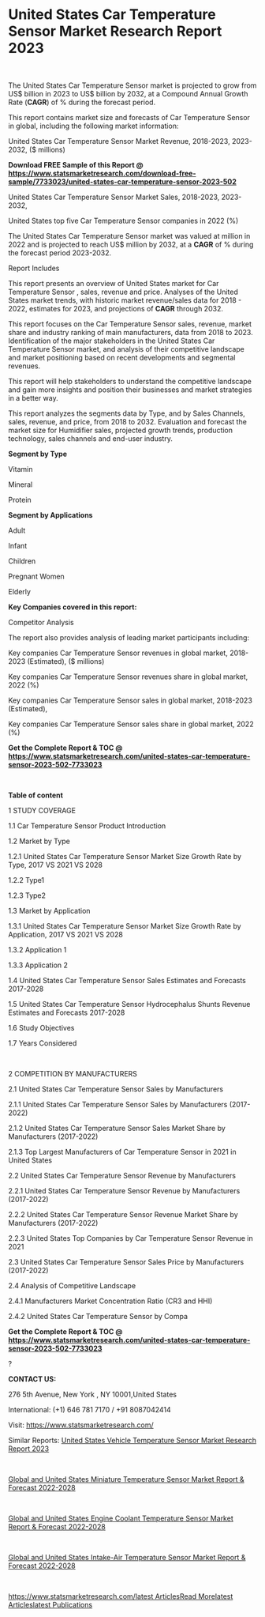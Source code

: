 <h1>United States Car Temperature Sensor Market Research Report 2023</h1><br/><p>The United States Car Temperature Sensor market is projected to grow from US$ billion in 2023 to US$ billion by 2032, at a Compound Annual Growth Rate (<strong>CAGR</strong>) of % during the forecast period.</p>
 
 
 
 <p>This report contains market size and forecasts of Car Temperature Sensor in global, including the following market information:</p>
 
 
 
 <p>United States Car Temperature Sensor Market Revenue, 2018-2023, 2023-2032, ($ millions)</p>
 
 
 
 <p><strong>Download FREE Sample of this Report @ <a href="https://www.statsmarketresearch.com/download-free-sample/7733023/united-states-car-temperature-sensor-2023-502">https://www.statsmarketresearch.com/download-free-sample/7733023/united-states-car-temperature-sensor-2023-502</a></strong></p>
 
 
 
 <p>United States Car Temperature Sensor Market Sales, 2018-2023, 2023-2032,</p>
 
 
 
 <p>United States top five Car Temperature Sensor companies in 2022 (%)</p>
 
 
 
 <p>The United States Car Temperature Sensor market was valued at million in 2022 and is projected to reach US$ million by 2032, at a <strong>CAGR</strong> of % during the forecast period 2023-2032.</p>
 
 
 
 <p>Report Includes</p>
 
 
 
 <p>This report presents an overview of United States market for Car Temperature Sensor , sales, revenue and price. Analyses of the United States market trends, with historic market revenue/sales data for 2018 - 2022, estimates for 2023, and projections of <strong>CAGR</strong> through 2032.</p>
 
 
 
 <p>This report focuses on the Car Temperature Sensor sales, revenue, market share and industry ranking of main manufacturers, data from 2018 to 2023. Identification of the major stakeholders in the United States Car Temperature Sensor market, and analysis of their competitive landscape and market positioning based on recent developments and segmental revenues.</p>
 
 
 
 <p>This report will help stakeholders to understand the competitive landscape and gain more insights and position their businesses and market strategies in a better way.</p>
 
 
 
 <p>This report analyzes the segments data by Type, and by Sales Channels, sales, revenue, and price, from 2018 to 2032. Evaluation and forecast the market size for Humidifier sales, projected growth trends, production technology, sales channels and end-user industry.</p>
 
 
 
 <p><strong>Segment by Type</strong></p>
 
 
 
 <p>Vitamin</p>
 
 
 
 <p>Mineral</p>
 
 
 
 <p>Protein</p>
 
 
 
 <p><strong>Segment <strong><strong>by Applications</strong></strong></strong></p>
 
 
 
 <p>Adult</p>
 
 
 
 <p>Infant</p>
 
 
 
 <p>Children</p>
 
 
 
 <p>Pregnant Women</p>
 
 
 
 <p>Elderly</p>
 
 
 
 <p><strong>Key Companies covered in this report:</strong></p>
 
 
 
 <p>Competitor Analysis</p>
 
 
 
 <p>The report also provides analysis of leading market participants including:</p>
 
 
 
 <p>Key companies Car Temperature Sensor revenues in global market, 2018-2023 (Estimated), ($ millions)</p>
 
 
 
 <p>Key companies Car Temperature Sensor revenues share in global market, 2022 (%)</p>
 
 
 
 <p>Key companies Car Temperature Sensor sales in global market, 2018-2023 (Estimated),</p>
 
 
 
 <p>Key companies Car Temperature Sensor sales share in global market, 2022 (%)</p>
 
 
 
 <div><b>Get the Complete Report & TOC @ <a href="https://www.statsmarketresearch.com/united-states-car-temperature-sensor-2023-502-7733023">https://www.statsmarketresearch.com/united-states-car-temperature-sensor-2023-502-7733023</a></b></div>
 
 
 
 <p><br />
 
 <b>Table of content</b></p>
 
 
 
 <p>1 STUDY COVERAGE<br />
 
 1.1 Car Temperature Sensor Product Introduction<br />
 
 1.2 Market by Type<br />
 
 1.2.1 United States Car Temperature Sensor Market Size Growth Rate by Type, 2017 VS 2021 VS 2028<br />
 
 1.2.2 Type1<br />
 
 1.2.3 Type2<br />
 
 1.3 Market by Application<br />
 
 1.3.1 United States Car Temperature Sensor Market Size Growth Rate by Application, 2017 VS 2021 VS 2028<br />
 
 1.3.2 Application 1<br />
 
 1.3.3 Application 2<br />
 
 1.4 United States Car Temperature Sensor Sales Estimates and Forecasts 2017-2028<br />
 
 1.5 United States Car Temperature Sensor Hydrocephalus Shunts Revenue Estimates and Forecasts 2017-2028<br />
 
 1.6 Study Objectives<br />
 
 1.7 Years Considered<br />
 
 <br />
 
 2 COMPETITION BY MANUFACTURERS<br />
 
 2.1 United States Car Temperature Sensor Sales by Manufacturers<br />
 
 2.1.1 United States Car Temperature Sensor Sales by Manufacturers (2017-2022)<br />
 
 2.1.2 United States Car Temperature Sensor Sales Market Share by Manufacturers (2017-2022)<br />
 
 2.1.3 Top Largest Manufacturers of Car Temperature Sensor in 2021 in United States<br />
 
 2.2 United States Car Temperature Sensor Revenue by Manufacturers<br />
 
 2.2.1 United States Car Temperature Sensor Revenue by Manufacturers (2017-2022)<br />
 
 2.2.2 United States Car Temperature Sensor Revenue Market Share by Manufacturers (2017-2022)<br />
 
 2.2.3 United States Top Companies by Car Temperature Sensor Revenue in 2021<br />
 
 2.3 United States Car Temperature Sensor Sales Price by Manufacturers (2017-2022)<br />
 
 2.4 Analysis of Competitive Landscape<br />
 
 2.4.1 Manufacturers Market Concentration Ratio (CR3 and HHI)<br />
 
 2.4.2 United States Car Temperature Sensor by Compa</p>
 
 
 
 <div><b>Get the Complete Report & TOC @ <a href="https://www.statsmarketresearch.com/united-states-car-temperature-sensor-2023-502-7733023">https://www.statsmarketresearch.com/united-states-car-temperature-sensor-2023-502-7733023</a></b></div>
 
 
 
 <p>? </p>
 
 
 
 <p><b>CONTACT US:</b><br />
 
 276 5th Avenue, New York , NY 10001,United States<br />
 
 International: (+1) 646 781 7170 / +91 8087042414<br />
 
 Visit: <a href="https://www.statsmarketresearch.com/">https://www.statsmarketresearch.com/</a><br />
 
 Similar Reports: <a href="https://www.statsmarketresearch.com/united-states-car-temperature-sensor-2023-502-7733023">United States Vehicle Temperature Sensor Market Research Report 2023</a><br />
 
 <br />
 
 <a href="https://www.statsmarketresearch.com/united-states-car-temperature-sensor-2023-502-7733023">Global and United States Miniature Temperature Sensor Market Report & Forecast 2022-2028</a><br />
 
 <br />
 
 <a href="https://www.statsmarketresearch.com/united-states-car-temperature-sensor-2023-502-7733023">Global and United States Engine Coolant Temperature Sensor Market Report & Forecast 2022-2028</a><br />
 
 <br />
 
 <a href="https://www.statsmarketresearch.com/united-states-car-temperature-sensor-2023-502-7733023">Global and United States Intake-Air Temperature Sensor Market Report & Forecast 2022-2028</a><br />
 
 <br />
 
 <a href="https://gyeongbokgung.com">https://www.statsmarketresearch.com/</a><a href="https://hallyeomaritime.com">latest Articles</a><a href="https://jingwansa.com">Read More</a><a href="https://nguoiviet.jp/">latest Articles</a><a href="https://www.intelmarketresearch.com/">latest Publications</a></p>